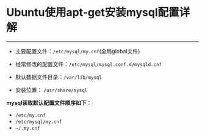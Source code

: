 # Ubuntu使用apt-get安装mysql配置详解



----

+ 主要配置文件：`/etc/mysql/my.cnf`(全局global文件)


+ 经常修改的配置文件：`/etc/mysql/mysql.conf.d/mysqld.cnf`


+ 默认数据文件目录：`/var/lib/mysql`


+ 安装位置： `/usr/share/mysql`



**mysql读取默认配置文件顺序如下**：

+ `/etc/my.cnf`
+ `/etc/mysql/my.cnf`
+ `~/.my.cnf`



